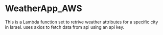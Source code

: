 # WeatherApp_AWS

This is a Lambda function set to retrive weather attributes for a specific city in Israel.
uses axios to fetch data from api using an api key.
